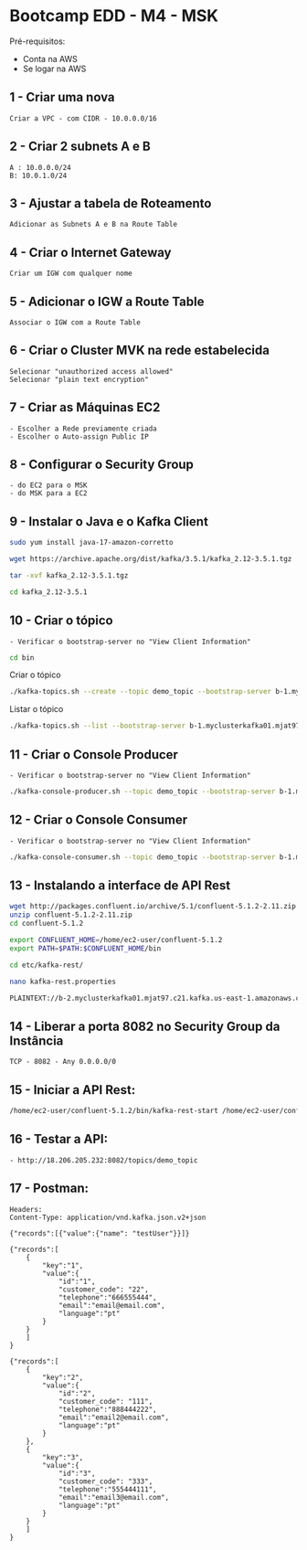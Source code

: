 # Bootcamp EDD - M4 - MSK

Pré-requisitos:

- Conta na AWS
- Se logar na AWS

## 1 - Criar uma nova 

    Criar a VPC - com CIDR - 10.0.0.0/16

## 2 - Criar 2 subnets A e B

    A : 10.0.0.0/24
    B: 10.0.1.0/24

## 3 - Ajustar a tabela de Roteamento

    Adicionar as Subnets A e B na Route Table

## 4 - Criar o Internet Gateway

    Criar um IGW com qualquer nome

## 5 - Adicionar o IGW a Route Table

    Associar o IGW com a Route Table

## 6 - Criar o Cluster MVK na rede estabelecida

    Selecionar "unauthorized access allowed"
    Selecionar "plain text encryption"

## 7 - Criar as Máquinas EC2

    - Escolher a Rede previamente criada
    - Escolher o Auto-assign Public IP

## 8 - Configurar o Security Group
    
    - do EC2 para o MSK
    - do MSK para a EC2

## 9 - Instalar o Java e o Kafka Client

```bash
sudo yum install java-17-amazon-corretto

wget https://archive.apache.org/dist/kafka/3.5.1/kafka_2.12-3.5.1.tgz

tar -xvf kafka_2.12-3.5.1.tgz

cd kafka_2.12-3.5.1
```

## 10 - Criar o tópico

    - Verificar o bootstrap-server no "View Client Information"

```bash
cd bin
```

Criar o tópico
```bash
./kafka-topics.sh --create --topic demo_topic --bootstrap-server b-1.myclusterkafka01.mjat97.c21.kafka.us-east-1.amazonaws.com:9092,b-3.myclusterkafka01.mjat97.c21.kafka.us-east-1.amazonaws.com:9092,b-2.myclusterkafka01.mjat97.c21.kafka.us-east-1.amazonaws.com:9092 --replication-factor 3 --partitions 1
```

Listar o tópico
```bash
./kafka-topics.sh --list --bootstrap-server b-1.myclusterkafka01.mjat97.c21.kafka.us-east-1.amazonaws.com:9092,b-3.myclusterkafka01.mjat97.c21.kafka.us-east-1.amazonaws.com:9092,b-2.myclusterkafka01.mjat97.c21.kafka.us-east-1.amazonaws.com:9092
```


## 11 - Criar o Console Producer

    - Verificar o bootstrap-server no "View Client Information"

```bash
./kafka-console-producer.sh --topic demo_topic --bootstrap-server b-1.myclusterkafka01.mjat97.c21.kafka.us-east-1.amazonaws.com:9092,b-3.myclusterkafka01.mjat97.c21.kafka.us-east-1.amazonaws.com:9092,b-2.myclusterkafka01.mjat97.c21.kafka.us-east-1.amazonaws.com:9092
```

## 12 - Criar o Console Consumer

    - Verificar o bootstrap-server no "View Client Information"

```bash
./kafka-console-consumer.sh --topic demo_topic --bootstrap-server b-1.myclusterkafka01.mjat97.c21.kafka.us-east-1.amazonaws.com:9092,b-3.myclusterkafka01.mjat97.c21.kafka.us-east-1.amazonaws.com:9092,b-2.myclusterkafka01.mjat97.c21.kafka.us-east-1.amazonaws.com:9092 --from-beginning
```

## 13 - Instalando a interface de API Rest

```bash
wget http://packages.confluent.io/archive/5.1/confluent-5.1.2-2.11.zip
unzip confluent-5.1.2-2.11.zip
cd confluent-5.1.2

export CONFLUENT_HOME=/home/ec2-user/confluent-5.1.2
export PATH=$PATH:$CONFLUENT_HOME/bin

cd etc/kafka-rest/

nano kafka-rest.properties

PLAINTEXT://b-2.myclusterkafka01.mjat97.c21.kafka.us-east-1.amazonaws.com:9092,PLAINTEXT://b-1.myclusterkafka01.mjat97.c21.kafka.us-east-1.amazonaws.com:9092,PLAINTEXT://b-3.myclusterkafka01.mjat97.c21.kafka.us-east-1.amazonaws.com:9092
```

## 14 - Liberar a porta 8082 no Security Group da Instância

    TCP - 8082 - Any 0.0.0.0/0

## 15 - Iniciar a API Rest:

```bash
/home/ec2-user/confluent-5.1.2/bin/kafka-rest-start /home/ec2-user/confluent-5.1.2/etc/kafka-rest/kafka-rest.properties
```

## 16 - Testar a API:

    - http://18.206.205.232:8082/topics/demo_topic

## 17 - Postman:

```
Headers:
Content-Type: application/vnd.kafka.json.v2+json
```

```
{"records":[{"value":{"name": "testUser"}}]}
```

```
{"records":[
    {
        "key":"1",
        "value":{
            "id":"1",
            "customer_code": "22",
            "telephone":"666555444",
            "email":"email@email.com",
            "language":"pt"
        }
    }
    ]
}
```

```
{"records":[
    {
        "key":"2",
        "value":{
            "id":"2",
            "customer_code": "111",
            "telephone":"888444222",
            "email":"email2@email.com",
            "language":"pt"
        }
    },
    {
        "key":"3",
        "value":{
            "id":"3",
            "customer_code": "333",
            "telephone":"555444111",
            "email":"email3@email.com",
            "language":"pt"
        }
    }
    ]
}
```
